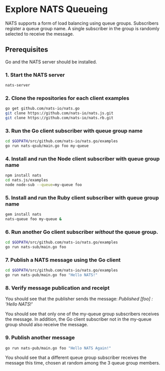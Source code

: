 # Explore NATS Queueing

NATS supports a form of load balancing using queue groups. Subscribers register a queue group name. A single subscriber in the group is randomly selected to receive the message.

## Prerequisites

Go and the NATS server should be installed.

### 1. Start the NATS server

```bash
nats-server
```

### 2. Clone the repositories for each client examples

```bash
go get github.com/nats-io/nats.go
git clone https://github.com/nats-io/nats.js.git
git clone https://github.com/nats-io/nats.rb.git
```

### 3. Run the Go client subscriber with queue group name

```bash
cd $GOPATH/src/github.com/nats-io/nats.go/examples
go run nats-qsub/main.go foo my-queue
```

### 4. Install and run the Node client subscriber with queue group name

```bash
npm install nats
cd nats.js/examples
node node-sub --queue=my-queue foo
```

### 5. Install and run the Ruby client subscriber with queue group name

```bash
gem install nats
nats-queue foo my-queue &
```

### 6. Run another Go client subscriber _without_ the queue group.

```bash
cd $GOPATH/src/github.com/nats-io/nats.go/examples
go run nats-sub/main.go foo
```

### 7. Publish a NATS message using the Go client

```bash
cd $GOPATH/src/github.com/nats-io/nats.go/examples
go run nats-pub/main.go foo "Hello NATS!"
```

### 8. Verify message publication and receipt

You should see that the publisher sends the message: _Published \[foo\] : 'Hello NATS!'_

You should see that only one of the my-queue group subscribers receives the message. In addition, the Go client subscriber not in the my-queue group should also receive the message.

### 9. Publish another message

```bash
go run nats-pub/main.go foo "Hello NATS Again!"
```

You should see that a different queue group subscriber receives the message this time, chosen at random among the 3 queue group members.

